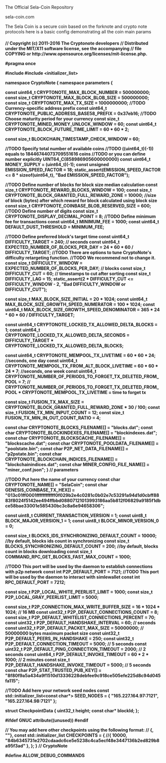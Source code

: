 The Official Sela-Coin Repository


sela-coin.com

The Sela Coin is a secure coin based on the forknote and crypto note protocols
 here is a basic config demonstrating all the coin main params
<h4> 
 // Copyright (c) 2011-2016 The Cryptonote developers
// Distributed under the MIT/X11 software license, see the accompanying
// file COPYING or http://www.opensource.org/licenses/mit-license.php.

#pragma once

#include <cstdint>
#include <initializer_list>

namespace CryptoNote {
namespace parameters {

const uint64_t CRYPTONOTE_MAX_BLOCK_NUMBER                   = 500000000;
const size_t   CRYPTONOTE_MAX_BLOCK_BLOB_SIZE                = 500000000;
const size_t   CRYPTONOTE_MAX_TX_SIZE                        = 1000000000;
//TODO Currency-specific address prefix
const uint64_t CRYPTONOTE_PUBLIC_ADDRESS_BASE58_PREFIX       = 0x37eb16;
//TODO Choose maturity period for your currency
const size_t   CRYPTONOTE_MINED_MONEY_UNLOCK_WINDOW          = 60;
const uint64_t CRYPTONOTE_BLOCK_FUTURE_TIME_LIMIT            = 60 * 60 * 2;

const size_t   BLOCKCHAIN_TIMESTAMP_CHECK_WINDOW             = 60;

//TODO Specify total number of available coins
//TODO ((uint64_t)(-1)) equals to 18446744073709551616 coins
//TODO or you can define number explicitly UINT64_C(858986905600000000)
const uint64_t MONEY_SUPPLY                                  = (uint64_t)(-1);
const unsigned EMISSION_SPEED_FACTOR                         = 18;
static_assert(EMISSION_SPEED_FACTOR <= 8 * sizeof(uint64_t), "Bad EMISSION_SPEED_FACTOR");

//TODO Define number of blocks for block size median calculation
const size_t   CRYPTONOTE_REWARD_BLOCKS_WINDOW               = 100;
const size_t   CRYPTONOTE_BLOCK_GRANTED_FULL_REWARD_ZONE     = 10000; //size of block (bytes) after which reward for block calculated using block size
const size_t   CRYPTONOTE_COINBASE_BLOB_RESERVED_SIZE        = 600;
//TODO Define number of digits
const size_t   CRYPTONOTE_DISPLAY_DECIMAL_POINT              = 8;
//TODO Define minimum fee for transactions
const uint64_t MINIMUM_FEE                                   = 1000;
const uint64_t DEFAULT_DUST_THRESHOLD                        = MINIMUM_FEE;

//TODO Define preferred block's target time
const uint64_t DIFFICULTY_TARGET                             = 240; // seconds
const uint64_t EXPECTED_NUMBER_OF_BLOCKS_PER_DAY             = 24 * 60 * 60 / DIFFICULTY_TARGET;
//TODO There are options to tune CryptoNote's difficulty retargeting function.
//TODO We recommend not to change it.
const size_t   DIFFICULTY_WINDOW                             = EXPECTED_NUMBER_OF_BLOCKS_PER_DAY; // blocks
const size_t   DIFFICULTY_CUT                                = 60;  // timestamps to cut after sorting
const size_t   DIFFICULTY_LAG                                = 15;
static_assert(2 * DIFFICULTY_CUT <= DIFFICULTY_WINDOW - 2, "Bad DIFFICULTY_WINDOW or DIFFICULTY_CUT");

const size_t   MAX_BLOCK_SIZE_INITIAL                        =  20 * 1024;
const uint64_t MAX_BLOCK_SIZE_GROWTH_SPEED_NUMERATOR         = 100 * 1024;
const uint64_t MAX_BLOCK_SIZE_GROWTH_SPEED_DENOMINATOR       = 365 * 24 * 60 * 60 / DIFFICULTY_TARGET;

const uint64_t CRYPTONOTE_LOCKED_TX_ALLOWED_DELTA_BLOCKS     = 1;
const uint64_t CRYPTONOTE_LOCKED_TX_ALLOWED_DELTA_SECONDS    = DIFFICULTY_TARGET * CRYPTONOTE_LOCKED_TX_ALLOWED_DELTA_BLOCKS;

const uint64_t CRYPTONOTE_MEMPOOL_TX_LIVETIME                = 60 * 60 * 24;     //seconds, one day
const uint64_t CRYPTONOTE_MEMPOOL_TX_FROM_ALT_BLOCK_LIVETIME = 60 * 60 * 24 * 7; //seconds, one week
const uint64_t CRYPTONOTE_NUMBER_OF_PERIODS_TO_FORGET_TX_DELETED_FROM_POOL = 7;  // CRYPTONOTE_NUMBER_OF_PERIODS_TO_FORGET_TX_DELETED_FROM_POOL * CRYPTONOTE_MEMPOOL_TX_LIVETIME = time to forget tx

const size_t   FUSION_TX_MAX_SIZE                            = CRYPTONOTE_BLOCK_GRANTED_FULL_REWARD_ZONE * 30 / 100;
const size_t   FUSION_TX_MIN_INPUT_COUNT                     = 12;
const size_t   FUSION_TX_MIN_IN_OUT_COUNT_RATIO              = 4;

const char     CRYPTONOTE_BLOCKS_FILENAME[]                  = "blocks.dat";
const char     CRYPTONOTE_BLOCKINDEXES_FILENAME[]            = "blockindexes.dat";
const char     CRYPTONOTE_BLOCKSCACHE_FILENAME[]             = "blockscache.dat";
const char     CRYPTONOTE_POOLDATA_FILENAME[]                = "poolstate.bin";
const char     P2P_NET_DATA_FILENAME[]                       = "p2pstate.bin";
const char     CRYPTONOTE_BLOCKCHAIN_INDICES_FILENAME[]      = "blockchainindices.dat";
const char     MINER_CONFIG_FILE_NAME[]                      = "miner_conf.json";
} // parameters

//TODO Put here the name of your currency
const char     CRYPTONOTE_NAME[]                             = "SelaCoin";
const char     GENESIS_COINBASE_TX_HEX[]                     = "013c01ff0001ffffffffffff0f029b2e4c0281c0b02e7c53291a94d1d0cbff8883f8024f5142ee494ffbbd08807121013993186aa5b812f06829a9185f1dbce58bae33001e585430bc3c8a6e94658306";

const uint8_t  CURRENT_TRANSACTION_VERSION                   =  1;
const uint8_t  BLOCK_MAJOR_VERSION_1                         =  1;
const uint8_t  BLOCK_MINOR_VERSION_0                         =  0;

const size_t   BLOCKS_IDS_SYNCHRONIZING_DEFAULT_COUNT        =  10000;  //by default, blocks ids count in synchronizing
const size_t   BLOCKS_SYNCHRONIZING_DEFAULT_COUNT            =  200;    //by default, blocks count in blocks downloading
const size_t   COMMAND_RPC_GET_BLOCKS_FAST_MAX_COUNT         =  1000;

//TODO This port will be used by the daemon to establish connections with p2p network
const int      P2P_DEFAULT_PORT                              = 7121;
//TODO This port will be used by the daemon to interact with simlewallet
const int      RPC_DEFAULT_PORT                              = 7212;

const size_t   P2P_LOCAL_WHITE_PEERLIST_LIMIT                =  1000;
const size_t   P2P_LOCAL_GRAY_PEERLIST_LIMIT                 =  5000;

const size_t   P2P_CONNECTION_MAX_WRITE_BUFFER_SIZE          = 16 * 1024 * 1024; // 16 MB
const uint32_t P2P_DEFAULT_CONNECTIONS_COUNT                 = 8;
const size_t   P2P_DEFAULT_WHITELIST_CONNECTIONS_PERCENT     = 70;
const uint32_t P2P_DEFAULT_HANDSHAKE_INTERVAL                = 60;            // seconds
const uint32_t P2P_DEFAULT_PACKET_MAX_SIZE                   = 50000000;      // 50000000 bytes maximum packet size
const uint32_t P2P_DEFAULT_PEERS_IN_HANDSHAKE                = 250;
const uint32_t P2P_DEFAULT_CONNECTION_TIMEOUT                = 5000;          // 5 seconds
const uint32_t P2P_DEFAULT_PING_CONNECTION_TIMEOUT           = 2000;          // 2 seconds
const uint64_t P2P_DEFAULT_INVOKE_TIMEOUT                    = 60 * 2 * 1000; // 2 minutes
const size_t   P2P_DEFAULT_HANDSHAKE_INVOKE_TIMEOUT          = 5000;          // 5 seconds
const char     P2P_STAT_TRUSTED_PUB_KEY[]                    = "8f80f9a5a434a9f1510d13336228debfee9c918ce505efe225d8c94d045fa115";

//TODO Add here your network seed nodes
const std::initializer_list<const char*> SEED_NODES = {
  "165.227.164.97:7121",
  "165.227.164.98:7121"
};

struct CheckpointData {
  uint32_t height;
  const char* blockId;
};

#ifdef __GNUC__
__attribute__((unused))
#endif

// You may add here other checkpoints using the following format:
// {<block height>, "<block hash>"},
const std::initializer_list<CheckpointData> CHECKPOINTS = {
  //{ 10000, "84b6345731e2702cdaadc6ce5e5238c4ca5ecf48e3447136b2ed829b8a95f3ad" },
};
} // CryptoNote

#define ALLOW_DEBUG_COMMANDS
</h4>
